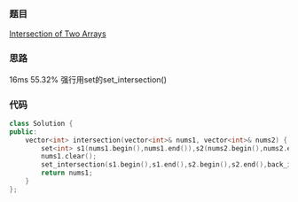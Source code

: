 ### 题目
[Intersection of Two Arrays](https://leetcode-cn.com/problems/intersection-of-two-arrays/submissions/)
### 思路
16ms 55.32%
强行用set的set_intersection()

### 代码
```c++
class Solution {
public:
    vector<int> intersection(vector<int>& nums1, vector<int>& nums2) {
        set<int> s1(nums1.begin(),nums1.end()),s2(nums2.begin(),nums2.end());
        nums1.clear();
        set_intersection(s1.begin(),s1.end(),s2.begin(),s2.end(),back_inserter(nums1));
        return nums1;
    }
};
```
